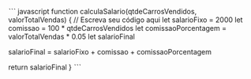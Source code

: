 ˋˋˋ javascript
function calculaSalario(qtdeCarrosVendidos, valorTotalVendas) {
 // Escreva seu código aqui
  let salarioFixo = 2000
  let comissao = 100 * qtdeCarrosVendidos
  let comissaoPorcentagem = valorTotalVendas * 0.05
  let salarioFinal

  salarioFinal = salarioFixo + comissao + comissaoPorcentagem

  return salarioFinal
}
ˋˋˋ
